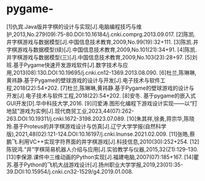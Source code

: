 # pygame-
[1]仇宾.Java版井字棋的设计与实现[J].电脑编程技巧与维护,2013,No.279(09):75-80.DOI:10.16184/j.cnki.comprg.2013.09.017.
[2]陈凯.井字棋游戏与数据模型[J].中国信息技术教育,2009,No.99(19):32+111.
[3]陈凯.井字棋游戏与数据模型(续)[J].中国信息技术教育,2009,No.101(21):34+91.
[4]陈凯.井字棋游戏与数据模型(三)[J].中国信息技术教育,2009,No.103(23):28+97.
[5]刘班.基于Pygame快速开发游戏软件[J].数字技术与应用,2013(08):130.DOI:10.19695/j.cnki.cn12-1369.2013.08.090.
[6]杜兰,陈琳琳,黄祎静.基于Pygame的壁球游戏的设计与开发[J].电子技术与软件工程,2018(22):54+202.
[7]杜兰,陈琳琳,黄祎静.基于Pygame的壁球游戏的设计与开发[J].电子技术与软件工程,2018(22):54+202.
[8]安冬. 基于pygame的嵌入式GUI开发[D].华中科技大学,2016.
[9]闫爱涛.图形化编程下游戏设计实现——以“打地鼠”游戏为实例[J].现代商贸工业,2023,44(07):262-263.DOI:10.19311/j.cnki.1672-3198.2023.07.089.
[10]朱其祥,徐勇,蒋宗华,陈晓玲.基于Proteus的井字棋游戏设计与仿真[J].辽宁大学学报(自然科学版),2021,48(02):121-124.DOI:10.16197/j.cnki.lnunse.2021.02.009.
[11]张皓,蔡鹏飞.利用VC++实现字符界面的井字棋游戏[J].科技信息,2010(30):252+254.
[12]陈锐鸿.“井”字棋简易机器人介绍与应用[J].实验教学与仪器,2015,32(Z1):129-130.
[13]李保源.课件中三维动画的Python实现[J].福建电脑,2007(07):185+167.
[14]瞿苏.基于Python的飞机大战游戏设计[J].扬州职业大学学报,2019,23(01):35-39.DOI:10.15954/j.cnki.cn32-1529/g4.2019.01.008.
